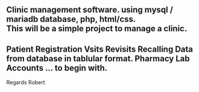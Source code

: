 Clinic management software.
using mysql / mariadb database, php, html/css.<br>
This will be a simple project to manage a clinic.
-------------------------------------
Patient Registration
Vsits
Revisits
Recalling Data from database in tablular format.
Pharmacy
Lab
Accounts ... to begin with.
--------------------------------------
Regards
Robert
